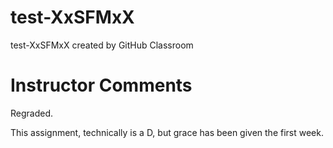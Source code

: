# test-XxSFMxX
test-XxSFMxX created by GitHub Classroom

# Instructor Comments
Regraded.

This assignment, technically is a D, but grace has been given the first week. 
